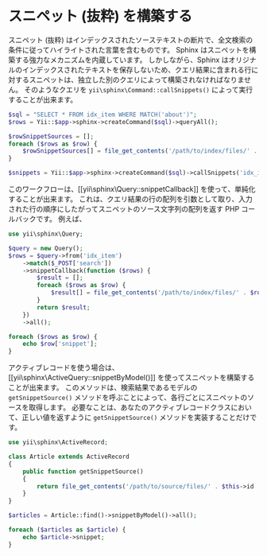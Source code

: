 スニペット (抜粋) を構築する
============================

スニペット (抜粋) はインデックスされたソーステキストの断片で、全文検索の条件に従ってハイライトされた言葉を含むものです。
Sphinx はスニペットを構築する強力なメカニズムを内蔵しています。
しかしながら、Sphinx はオリジナルのインデックスされたテキストを保存しないため、クエリ結果に含まれる行に対するスニペットは、独立した別のクエリによって構築されなければなりません。
そのようなクエリを `yii\sphinx\Command::callSnippets()` によって実行することが出来ます。

```php
$sql = "SELECT * FROM idx_item WHERE MATCH('about')";
$rows = Yii::$app->sphinx->createCommand($sql)->queryAll();

$rowSnippetSources = [];
foreach ($rows as $row) {
    $rowSnippetSources[] = file_get_contents('/path/to/index/files/' . $row['id'] . '.txt');
}

$snippets = Yii::$app->sphinx->createCommand($sql)->callSnippets('idx_item', $rowSnippetSources, 'about');
```

このワークフローは、[[yii\sphinx\Query::snippetCallback]] を使って、単純化することが出来ます。
これは、クエリ結果の行の配列を引数として取り、入力された行の順序にしたがってスニペットのソース文字列の配列を返す PHP コールバックです。
例えば、

```php
use yii\sphinx\Query;

$query = new Query();
$rows = $query->from('idx_item')
    ->match($_POST['search'])
    ->snippetCallback(function ($rows) {
        $result = [];
        foreach ($rows as $row) {
            $result[] = file_get_contents('/path/to/index/files/' . $row['id'] . '.txt');
        }
        return $result;
    })
    ->all();

foreach ($rows as $row) {
    echo $row['snippet'];
}
```

アクティブレコードを使う場合は、[[yii\sphinx\ActiveQuery::snippetByModel()]] を使ってスニペットを構築することが出来ます。
このメソッドは、検索結果であるモデルの `getSnippetSource()` メソッドを呼ぶことによって、各行ごとにスニペットのソースを取得します。
必要なことは、あなたのアクティブレコードクラスにおいて、正しい値を返すように `getSnippetSource()` メソッドを実装することだけです。

```php
use yii\sphinx\ActiveRecord;

class Article extends ActiveRecord
{
    public function getSnippetSource()
    {
        return file_get_contents('/path/to/source/files/' . $this->id . '.txt');
    }
}

$articles = Article::find()->snippetByModel()->all();

foreach ($articles as $article) {
    echo $article->snippet;
}
```
